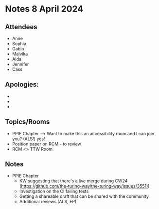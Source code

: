 # Notes 8 April 2024

## Attendees

* Anne
* Sophia
* Gabin
* Malvika
* Aida
* Jennifer
* Cass

## Apologies:

*
*
*

## Topics/Rooms

* PPIE Chapter --> Want to make this an accessibility room and I can join you? (ALS!) yes!
* Position paper on RCM - to review
* RCM <> TTW Room

## Notes

*  PPIE Chapter
   * KW suggesting that there's a live merge during CW24 ([https://github.com/the-turing-way/the-turing-way/issues/3551)](https://github.com/the-turing-way/the-turing-way/issues/3551))
   * Investigation on the CI failing tests
   * Getting a shareable draft that can be shared with the community
   * Additional reviews (ALS, EP)
